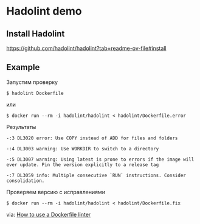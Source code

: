 # Hadolint demo

## Install Hadolint

https://github.com/hadolint/hadolint?tab=readme-ov-file#install

## Example

Запустим проверку

```
$ hadolint Dockerfile
```

или

```
$ docker run --rm -i hadolint/hadolint < hadolint/Dockerfile.error
```

Результаты
```
-:3 DL3020 error: Use COPY instead of ADD for files and folders

-:4 DL3003 warning: Use WORKDIR to switch to a directory

-:5 DL3007 warning: Using latest is prone to errors if the image will ever update. Pin the version explicitly to a release tag

-:7 DL3059 info: Multiple consecutive `RUN` instructions. Consider consolidation.
```

Проверяем версию с исправлениями

```
$ docker run --rm -i hadolint/hadolint < hadolint/Dockerfile.fix
```

via: [How to use a Dockerfile linter](https://bell-sw.com/blog/how-to-use-a-dockerfile-linter/)
